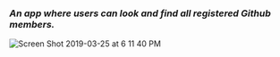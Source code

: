                                       
<h3><em> An app where users can look and find all registered Github members.</em></h3>
 


![Screen Shot 2019-03-25 at 6 11 40 PM](https://user-images.githubusercontent.com/37090867/55118822-0d654c80-50c6-11e9-9604-0859221b7922.png)
